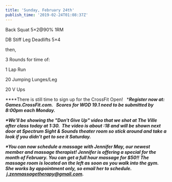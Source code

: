 ```yaml
---
title: 'Sunday, February 24th'
publish_time: '2019-02-24T01:08:37Z'
---
```


Back Squat 5×2\@90% 1RM

DB Stiff Leg Deadlifts 5×4

then,

3 Rounds for time of:

1 Lap Run

20 Jumping Lunges/Leg

20 V Ups

***\*There is still time to sign up for the CrossFit Open!
  ****Register now at: Games.CrossFit.com.   Scores for WOD 19.1 need to
be submitted by 8:00pm each Monday.***

***\*We'll be showing the "Don't Give Up" video that we shot at The
Ville after class today at 1:30.  The video is about :18 and will be
shown next door at Spectrum Sight & Sounds theater room so stick around
and take a look if you didn't get to see it Saturday.***

***\*You can now schedule a massage with Jennifer May, our newest member
and massage therapist! Jennifer is offering a special for the month of
February. You can get a full hour massage for \$50!! The massage room is
located on the left as soon as you walk into the gym. She works by
appointment only, so email her to schedule.
 <j.zenmassagetherapy@gmail.com>.***
